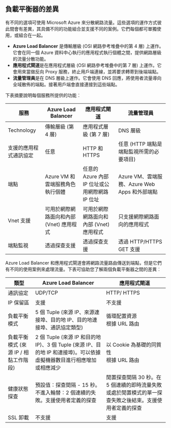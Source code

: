 ## 負載平衡器的差異
有不同的選項可使用 Microsoft Azure 來分散網路流量。這些選項的運作方式彼此間會有差異，其具備不同的功能組合並支援不同的案例。它們每個都可單獨使用，或組合在一起。

* **Azure Load Balancer** 是傳輸層級 (OSI 網路參考堆疊中的第 4 層) 上運作。它會在同一個 Azure 資料中心執行的應用程式執行個體之間，提供網路層級的流量分散功能。
* **應用程式閘道**是在應用程式層級 (OSI 網路參考堆疊中的第 7 層) 上運作。它會用來當做反向 Proxy 服務，終止用戶端連線，並將要求轉寄到後端端點。
* **流量管理員**是在 DNS 層級上運作。它會使用 DNS 回應，將使用者流量導向全域散佈的端點。接著用戶端會直接連接到這些端點。

下表摘要說明每個服務所提供的功能︰

| 服務 | Azure Load Balancer | 應用程式閘道 | 流量管理員 |
| --- | --- | --- | --- |
| Technology |傳輸層級 (第 4 層) |應用程式層級 (第 7 層) |DNS 層級 |
| 支援的應用程式通訊協定 |任意 |HTTP 和 HTTPS |任意 (HTTP 端點是端點監視所需的必要項目) |
| 端點 |Azure VM 和雲端服務角色執行個體 |任意的 Azure 內部 IP 位址或公用網際網路 IP 位址 |Azure VM、雲端服務、Azure Web Apps 和外部端點 |
| Vnet 支援 |可用於網際網路面向和內部 (Vnet) 應用程式 |可用於網際網路面向和內部 (Vnet) 應用程式 |只支援網際網路面向的應用程式 |
| 端點監視 |透過探查支援 |透過探查支援 |透過 HTTP/HTTPS GET 支援 |

Azure Load Balancer 和應用程式閘道會將網路流量路由傳送到端點，但是它們有不同的使用案例來處理流量。下表可協助您了解兩個負載平衡器之間的差異︰

| 類型 | Azure Load Balancer | 應用程式閘道 |
| --- | --- | --- |
| 通訊協定 |UDP/TCP |HTTP/ HTTPS |
| IP 保留區 |支援 |不支援 |
| 負載平衡模式 |5 個 Tuple (來源 IP、來源連接埠、目的地 IP、目的地連接埠、通訊協定類型) |循環配置資源<br>根據 URL 路由 |
| 負載平衡模式 (來源 IP / 相黏工作階段) |2 個 Tuple (來源 IP 和目的地 IP)、3 個 Tuple (來源 IP、目的地 IP 和連接埠)。可以依據虛擬機器數目進行相應增加或相應減少 |以 Cookie 為基礎的同質性<br>根據 URL 路由 |
| 健康狀態探查 |預設值︰探查間隔 - 15 秒。不進入輪替︰2 個連續的失敗。支援使用者定義的探查 |閒置探查間隔 30 秒。在 5 個連續的即時流量失敗或處於閒置模式的單一探查失敗之後結束。支援使用者定義的探查 |
| SSL 卸載 |不支援 |支援 |

<!----HONumber=AcomDC_0907_2016-->